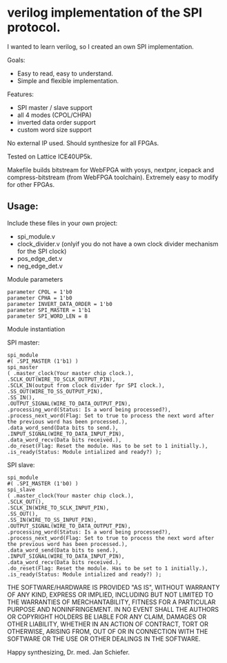 # verilog implementation of the SPI protocol.

I wanted to learn verilog, so I created an own SPI implementation.

Goals:
- Easy to read, easy to understand.
- Simple and flexible implementation.

Features:
- SPI master / slave support
- all 4 modes (CPOL/CHPA)
- inverted data order support
- custom word size support

No external IP used. Should synthesize for all FPGAs.

Tested on Lattice ICE40UP5k.

Makefile builds bitstream for WebFPGA with yosys, nextpnr, icepack and compress-bitstream (from WebFPGA toolchain).
Extremely easy to modify for other FPGAs.

## Usage:

Include these files in your own project:
* 	spi_module.v
*	clock_divider.v (onlyif you do not have a own clock divider mechanism for the SPI clock)
*	pos_edge_det.v
*	neg_edge_det.v

Module parameters

	parameter CPOL = 1'b0
	parameter CPHA = 1'b0
	parameter INVERT_DATA_ORDER = 1'b0
	parameter SPI_MASTER = 1'b1
	parameter SPI_WORD_LEN = 8 

Module instantiation

SPI master:

	spi_module 
	#( .SPI_MASTER (1'b1) )
	spi_master
	( .master_clock(Your master chip clock.),
	.SCLK_OUT(WIRE_TO_SCLK_OUTPUT_PIN),
  	.SCLK_IN(output from clock divider fpr SPI clock.), 
  	.SS_OUT(WIRE_TO_SS_OUTPUT_PIN),
  	.SS_IN(),
	.OUTPUT_SIGNAL(WIRE_TO_DATA_OUTPUT_PIN),
	.processing_word(Status: Is a word being processed?), 
	.process_next_word(Flag: Set to true to process the next word after the previous word has been processed.),
	.data_word_send(Data bits to send.),
	.INPUT_SIGNAL(WIRE_TO_DATA_INPUT_PIN),
	.data_word_recv(Data bits received.),
	.do_reset(Flag: Reset the module. Has to be set to 1 initially.),
	.is_ready(Status: Module intialized and ready?) );

SPI slave:

	spi_module 
	#( .SPI_MASTER (1'b0) )
	spi_slave
	( .master_clock(Your master chip clock.),
	.SCLK_OUT(),
  	.SCLK_IN(WIRE_TO_SCLK_INPUT_PIN), 
  	.SS_OUT(),
  	.SS_IN(WIRE_TO_SS_INPUT_PIN),
	.OUTPUT_SIGNAL(WIRE_TO_DATA_OUTPUT_PIN),
	.processing_word(Status: Is a word being processed?), 
	.process_next_word(Flag: Set to true to process the next word after the previous word has been processed.),
	.data_word_send(Data bits to send.),
	.INPUT_SIGNAL(WIRE_TO_DATA_INPUT_PIN),
	.data_word_recv(Data bits received.),
	.do_reset(Flag: Reset the module. Has to be set to 1 initially.),
	.is_ready(Status: Module intialized and ready?) );

THE SOFTWARE/HARDWARE IS PROVIDED "AS IS", WITHOUT WARRANTY OF ANY KIND, EXPRESS OR IMPLIED, INCLUDING BUT NOT LIMITED TO THE WARRANTIES OF MERCHANTABILITY, FITNESS FOR A PARTICULAR PURPOSE AND NONINFRINGEMENT. IN NO EVENT SHALL THE AUTHORS OR COPYRIGHT HOLDERS BE LIABLE FOR ANY CLAIM, DAMAGES OR OTHER LIABILITY, WHETHER IN AN ACTION OF CONTRACT, TORT OR OTHERWISE, ARISING FROM, OUT OF OR IN CONNECTION WITH THE SOFTWARE OR THE USE OR OTHER DEALINGS IN THE SOFTWARE.

Happy synthesizing, 
Dr. med. Jan Schiefer.
